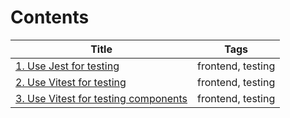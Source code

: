 # Contents

| Title | Tags |
|-------|------|
| [1. Use Jest for testing](0001-use-jest-for-testing.md) | frontend, testing |
| [2. Use Vitest for testing](0002-use-vitest-for-testing.md) | frontend, testing |
| [3. Use Vitest for testing components](0003-use-vitest-for-testing-components.md) | frontend, testing |
